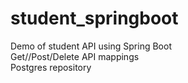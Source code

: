# student_springboot
Demo of student API using Spring Boot  
Get//Post/Delete API mappings  
Postgres repository  
